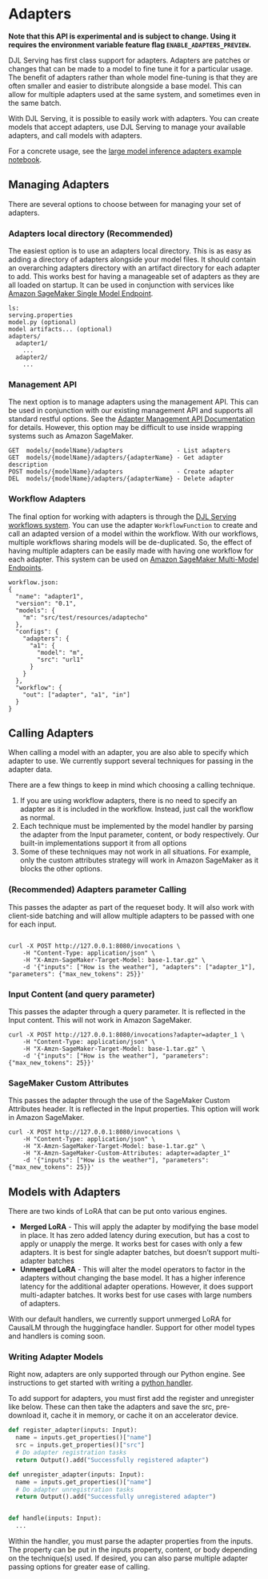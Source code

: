 # Adapters

**Note that this API is experimental and is subject to change. Using it requires the environment variable feature flag `ENABLE_ADAPTERS_PREVIEW`.**

DJL Serving has first class support for adapters.
Adapters are patches or changes that can be made to a model to fine tune it for a particular usage.
The benefit of adapters rather than whole model fine-tuning is that they are often smaller and easier to distribute alongside a base model.
This can allow for multiple adapters used at the same system, and sometimes even in the same batch.

With DJL Serving, it is possible to easily work with adapters.
You can create models that accept adapters, use DJL Serving to manage your available adapters, and call models with adapters.

For a concrete usage, see the [large model inference adapters example notebook](http://docs.djl.ai/docs/demos/aws/sagemaker/large-model-inference/sample-llm/multi_lora_adapter_inference.html).

## Managing Adapters

There are several options to choose between for managing your set of adapters.

### Adapters local directory (Recommended)

The easiest option is to use an adapters local directory.
This is as easy as adding a directory of adapters alongside your model files.
It should contain an overarching adapters directory with an artifact directory for each adapter to add.
This works best for having a manageable set of adapters as they are all loaded on startup.
It can be used in conjunction with services like [Amazon SageMaker Single Model Endpoint](https://docs.aws.amazon.com/sagemaker/latest/dg/realtime-single-model.html).

```
ls:
serving.properties
model.py (optional)
model artifacts... (optional) 
adapters/
  adapter1/
    ...
  adapter2/
    ...
```

### Management API

The next option is to manage adapters using the management API.
This can be used in conjunction with our existing management API and supports all standard restful options.
See the [Adapter Management API Documentation](adapters_api.md) for details.
However, this option may be difficult to use inside wrapping systems such as Amazon SageMaker.

```
GET  models/{modelName}/adapters               - List adapters
GET  models/{modelName}/adapters/{adapterName} - Get adapter description
POST models/{modelName}/adapters               - Create adapter
DEL  models/{modelName}/adapters/{adapterName} - Delete adapter
```

### Workflow Adapters

The final option for working with adapters is through the [DJL Serving workflows system](workflows.md).
You can use the adapter `WorkflowFunction` to create and call an adapted version of a model within the workflow.
With our workflows, multiple workflows sharing models will be de-duplicated.
So, the effect of having multiple adapters can be easily made with having one workflow for each adapter.
This system can be used on [Amazon SageMaker Multi-Model Endpoints](https://docs.aws.amazon.com/sagemaker/latest/dg/multi-model-endpoints.html).

```
workflow.json:
{
  "name": "adapter1",
  "version": "0.1",
  "models": {
    "m": "src/test/resources/adaptecho"
  },
  "configs": {
    "adapters": {
      "a1": {
        "model": "m",
        "src": "url1"
      }
    }
  },
  "workflow": {
    "out": ["adapter", "a1", "in"]
  }
}
```

## Calling Adapters

When calling a model with an adapter, you are also able to specify which adapter to use.
We currently support several techniques for passing in the adapter data.

There are a few things to keep in mind which choosing a calling technique.

1. If you are using workflow adapters, there is no need to specify an adapter as it is included in the workflow.
   Instead, just call the workflow as normal.
2. Each technique must be implemented by the model handler by parsing the adapter from the Input parameter, content, or body respectively.
   Our built-in implementations support it from all options
3. Some of these techniques may not work in all situations. For example, only the custom attributes strategy will work in Amazon SageMaker as it blocks the other options.


### (Recommended) Adapters parameter Calling

This passes the adapter as part of the requeset body.
It will also work with client-side batching and will allow multiple adapters to be passed with one for each input.

```

curl -X POST http://127.0.0.1:8080/invocations \
    -H "Content-Type: application/json" \
    -H "X-Amzn-SageMaker-Target-Model: base-1.tar.gz" \
    -d '{"inputs": ["How is the weather"], "adapters": ["adapter_1"], "parameters": {"max_new_tokens": 25}}'
```

### Input Content (and query parameter)

This passes the adapter through a query parameter.
It is reflected in the Input content.
This will not work in Amazon SageMaker.

```
curl -X POST http://127.0.0.1:8080/invocations?adapter=adapter_1 \
    -H "Content-Type: application/json" \
    -H "X-Amzn-SageMaker-Target-Model: base-1.tar.gz" \
    -d '{"inputs": ["How is the weather"], "parameters": {"max_new_tokens": 25}}'
```

### SageMaker Custom Attributes

This passes the adapter through the use of the SageMaker Custom Attributes header.
It is reflected in the Input properties.
This option will work in Amazon SageMaker.

```
curl -X POST http://127.0.0.1:8080/invocations \
    -H "Content-Type: application/json" \
    -H "X-Amzn-SageMaker-Target-Model: base-1.tar.gz" \
    -H "X-Amzn-SageMaker-Custom-Attributes: adapter=adapter_1"
    -d '{"inputs": ["How is the weather"], "parameters": {"max_new_tokens": 25}}'
```

## Models with Adapters

There are two kinds of LoRA that can be put onto various engines.

* **Merged LoRA** - This will apply the adapter by modifying the base model in place.
  It has zero added latency during execution, but has a cost to apply or unapply the merge.
  It works best for cases with only a few adapters.
  It is best for single adapter batches, but doesn’t support multi-adapter batches
* **Unmerged LoRA** - This will alter the model operators to factor in the adapters without changing the base model.
  It has a higher inference latency for the additional adapter operations.
  However, it does support multi-adapter batches.
  It works best for use cases with large numbers of adapters.

With our default handlers, we currently support unmerged LoRA for CausalLM through the huggingface handler.
Support for other model types and handlers is coming soon.

### Writing Adapter Models

Right now, adapters are only supported through our Python engine.
See instructions to get started with writing a [python handler](modes.md#python-mode).

To add support for adapters, you must first add the register and unregister like below.
These can then take the adapters and save the src, pre-download it, cache it in memory, or cache it on an accelerator device.

```python
def register_adapter(inputs: Input):
  name = inputs.get_properties()["name"]
  src = inputs.get_properties()["src"]
  # Do adapter registration tasks
  return Output().add("Successfully registered adapter")

def unregister_adapter(inputs: Input):
  name = inputs.get_properties()["name"]
  # Do adapter unregistration tasks
  return Output().add("Successfully unregistered adapter")


def handle(inputs: Input):
  ...
```

Within the handler, you must parse the adapter properties from the inputs.
The property can be put in the inputs property, content, or body depending on the technique(s) used.
If desired, you can also parse multiple adapter passing options for greater ease of calling.